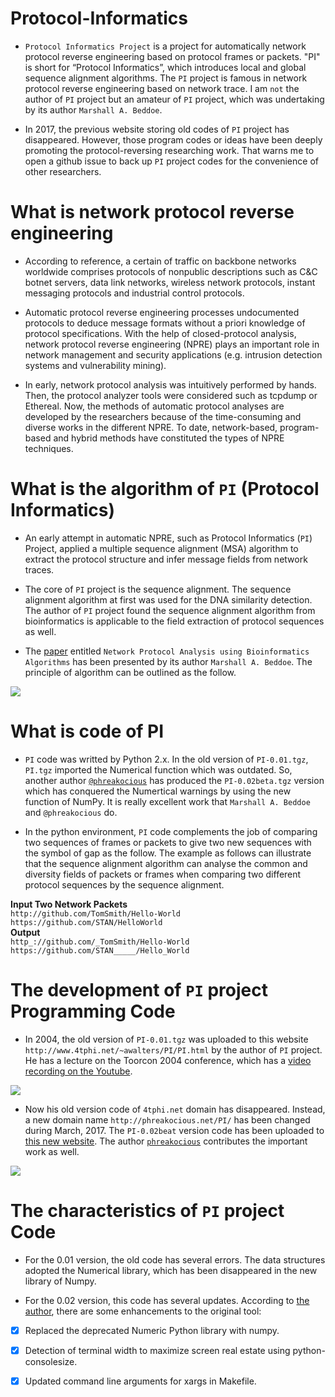 # Protocol-Informatics
* `Protocol Informatics Project` is a project for automatically network protocol reverse engineering based on protocol frames or packets. "PI" is short for “Protocol Informatics”, which introduces local and global sequence alignment algorithms. The `PI` project is famous in network protocol reverse engineering based on network trace. I am `not` the author of `PI` project but an amateur of `PI` project, which was undertaking by its author `Marshall A. Beddoe`.

* In 2017, the previous website storing old codes of `PI` project has disappeared. However, those program codes or ideas have been deeply promoting the protocol-reversing researching work. That warns me to open a github issue to back up `PI` project codes for the convenience of other researchers.

# What is network protocol reverse engineering
* According to reference, a certain of traffic on backbone networks worldwide comprises protocols of nonpublic descriptions such as C&C botnet servers, data link networks, wireless network protocols, instant messaging protocols and industrial control protocols.
 
* Automatic protocol reverse engineering processes undocumented protocols to deduce message formats without a priori knowledge of protocol specifications. With the help of closed-protocol analysis, network protocol reverse engineering (NPRE) plays an important role in network management and security applications (e.g. intrusion detection systems and vulnerability mining). 

* In early, network protocol analysis was intuitively performed by hands. Then, the protocol analyzer tools were considered such as tcpdump or Ethereal. Now, the methods of automatic protocol analyses are developed by the researchers because of the time-consuming and diverse works in the different NPRE. To date, network-based, program-based and hybrid methods have constituted the types of NPRE techniques.

# What is the algorithm of `PI` (Protocol Informatics)
* An early attempt in automatic NPRE, such as Protocol Informatics (`PI`) Project, applied a multiple sequence alignment (MSA) algorithm to extract the protocol structure and infer message fields from network traces.

* The core of `PI` project is the sequence alignment. The sequence alignment algorithm at first was used for the DNA similarity detection. The author of `PI` project found the sequence alignment algorithm from bioinformatics is applicable to the field extraction of protocol sequences as well.

* The [paper](https://github.com/bitpeach/Protocol-Informatics/blob/master/PI%20paper%20(Network%20Protocol%20Analysis%20using%20Bioinformatics%20Algorithms).pdf) entitled `Network Protocol Analysis using Bioinformatics Algorithms` has been presented by its author `Marshall A. Beddoe`. The principle of algorithm can be outlined as the follow.

![](https://github.com/bitpeach/Protocol-Informatics/blob/master/PI%20paper%20figure.png)

# What is code of PI
* `PI` code was writted by Python 2.x. In the old version of `PI-0.01.tgz`, `PI.tgz` imported the Numerical function which was outdated. So, another author [`@phreakocious`](https://twitter.com/phreakocious) has produced the `PI-0.02beta.tgz` version which has conquered the Numertical warnings by using the new function of NumPy. It is really excellent work that `Marshall A. Beddoe` and `@phreakocious` do.

* In the python environment, `PI` code complements the job of comparing two sequences of frames or packets to give two new sequences with the symbol of gap as the follow. The example as follows can illustrate that the sequence alignment algorithm can analyse the common and diversity fields of packets or frames when comparing two different protocol sequences by the sequence alignment.

**Input Two Network Packets**</br>
`http://github.com/TomSmith/Hello-World`</br>
`https://github.com/STAN/HelloWorld`</br>
**Output**</br>
`http_://github.com/_TomSmith/Hello-World`</br>
`https://github.com/STAN_____/Hello_World`</br>

# The development of `PI` project Programming Code
* In 2004, the old version of `PI-0.01.tgz` was uploaded to this website `http://www.4tphi.net/~awalters/PI/PI.html` by the author of `PI` project. He has a lecture on the Toorcon 2004 conference, which has a [video recording on the Youtube](https://www.youtube.com/watch?v=YLDWBSyjkAc).

![](https://github.com/bitpeach/Protocol-Informatics/blob/master/%5BOld%20Website%5D4tphi_net.png)

* Now his old version code of `4tphi.net` domain has disappeared. Instead, a new domain name `http://phreakocious.net/PI/` has been changed during March, 2017. The `PI-0.02beat` version code has been uploaded to [this new website](http://phreakocious.net/PI/). The author [`phreakocious`](https://github.com/phreakocious) contributes the important work as well.

![](https://github.com/bitpeach/Protocol-Informatics/blob/master/%5BNew%20Website%5DProtocol%20Informatics%20-%20Tools%20for%20Binary%20Protocol%20Analysis.png)

# The characteristics of `PI` project Code 
* For the 0.01 version, the old code has several errors. The data structures adopted the Numerical library, which has been disappeared in the new library of Numpy.

* For the 0.02 version, this code has several updates. According to [the author](http://phreakocious.net/PI), there are some enhancements to the original tool:
- [x] Replaced the deprecated Numeric Python library with numpy.

- [x] Detection of terminal width to maximize screen real estate using python-consolesize.

- [x] Updated command line arguments for xargs in Makefile.

